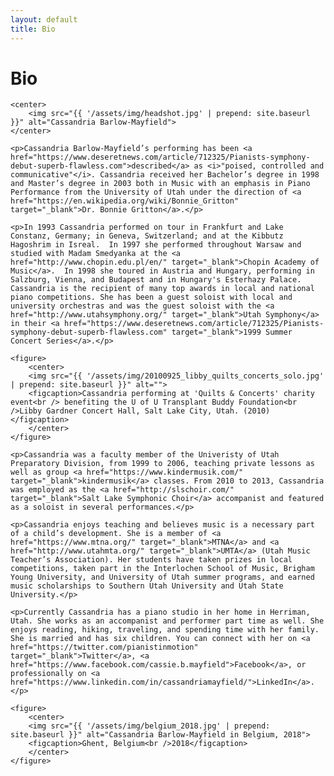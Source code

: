 ```yaml
---
layout: default
title: Bio
---
```


<div class="post">
	<h1 class="pageTitle">Bio</h1>

    <center>
        <img src="{{ '/assets/img/headshot.jpg' | prepend: site.baseurl }}" alt="Cassandria Barlow-Mayfield">
    </center>

    <p>Cassandria Barlow-Mayfield’s performing has been <a href="https://www.deseretnews.com/article/712325/Pianists-symphony-debut-superb-flawless.com">described</a> as <i>"poised, controlled and communicative"</i>. Cassandria received her Bachelor’s degree in 1998 and Master’s degree in 2003 both in Music with an emphasis in Piano Performance from the University of Utah under the direction of <a href="https://en.wikipedia.org/wiki/Bonnie_Gritton" target="_blank">Dr. Bonnie Gritton</a>.</p>
    
    <p>In 1993 Cassandria performed on tour in Frankfurt and Lake Constanz, Germany; in Geneva, Switzerland; and at the Kibbutz Hagoshrim in Isreal.  In 1997 she performed throughout Warsaw and studied with Madam Smedyanka at the <a href="http://www.chopin.edu.pl/en/" target="_blank">Chopin Academy of Music</a>.  In 1998 she toured in Austria and Hungary, performing in Salzburg, Vienna, and Budapest and in Hungary's Esterhazy Palace. Cassandria is the recipient of many top awards in local and national piano competitions. She has been a guest soloist with local and university orchestras and was the guest soloist with the <a href="http://www.utahsymphony.org/" target="_blank">Utah Symphony</a> in their <a href="https://www.deseretnews.com/article/712325/Pianists-symphony-debut-superb-flawless.com" target="_blank">1999 Summer Concert Series</a>.</p>

    <figure>
        <center>
	    <img src="{{ '/assets/img/20100925_libby_quilts_concerts_solo.jpg' | prepend: site.baseurl }}" alt=""> 
	    <figcaption>Cassandria performing at 'Quilts & Concerts' charity event<br /> benefiting the U of U Transplant Buddy Foundation<br />Libby Gardner Concert Hall, Salt Lake City, Utah. (2010)</figcaption>
        </center>
    </figure>
    
    <p>Cassandria was a faculty member of the Univeristy of Utah Preparatory Division, from 1999 to 2006, teaching private lessons as well as group <a href="https://www.kindermusik.com/" target="_blank">kindermusik</a> classes. From 2010 to 2013, Cassandria was employed as the <a href="http://slschoir.com/" target="_blank">Salt Lake Symphonic Choir</a> accompanist and featured as a soloist in several performances.</p>

    <p>Cassandria enjoys teaching and believes music is a necessary part of a child’s development. She is a member of <a href="https://www.mtna.org/" target="_blank">MTNA</a> and <a href="http://www.utahmta.org/" target="_blank">UMTA</a> (Utah Music Teacher’s Association). Her students have taken prizes in local competitions, taken part in the Interlochen School of Music, Brigham Young University, and University of Utah summer programs, and earned music scholarships to Southern Utah University and Utah State University.</p>

    <p>Currently Cassandria has a piano studio in her home in Herriman, Utah. She works as an accompanist and performer part time as well. She enjoys reading, hiking, traveling, and spending time with her family. She is married and has six children. You can connect with her on <a href="https://twitter.com/pianistinmotion" target="_blank">Twitter</a>, <a href="https://www.facebook.com/cassie.b.mayfield">Facebook</a>, or professionally on <a href="https://www.linkedin.com/in/cassandriamayfield/">LinkedIn</a>.</p>

    <figure>
        <center>
        <img src="{{ '/assets/img/belgium_2018.jpg' | prepend: site.baseurl }}" alt="Cassandria Barlow-Mayfield in Belgium, 2018">
        <figcaption>Ghent, Belgium<br />2018</figcaption>
        </center>
    </figure>

</div>
